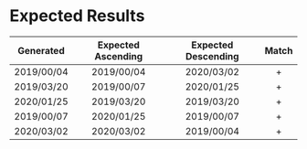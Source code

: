 
# Expected Results

| Generated  | Expected Ascending | Expected Descending | Match |
|:----------:|:------------------:|:-------------------:|:-----:|
| 2019/00/04 |     2019/00/04     |      2020/03/02     |   +   |
| 2019/03/20 |     2019/00/07     |      2020/01/25     |   +   |
| 2020/01/25 |     2019/03/20     |      2019/03/20     |   +   |
| 2019/00/07 |     2020/01/25     |      2019/00/07     |   +   |
| 2020/03/02 |     2020/03/02     |      2019/00/04     |   +   |